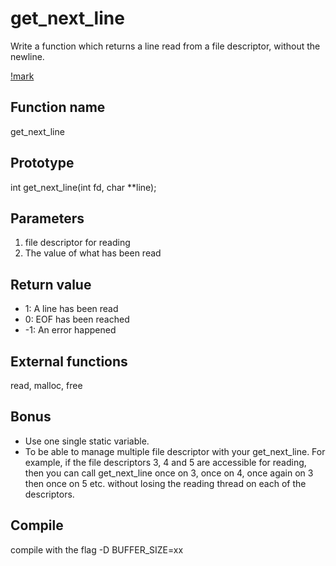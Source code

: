 # get_next_line
Write a function which returns a line read from a file descriptor, without the newline.

[!mark](https://github.com/rubenoid/get_next_line/blob/main/gnl_mark.png?raw=true)

## Function name
get_next_line

## Prototype
int get_next_line(int fd, char **line);

## Parameters
1. file descriptor for reading
2. The value of what has been read

## Return value
- 1: A line has been read
- 0: EOF has been reached
- -1: An error happened

## External functions
read, malloc, free

## Bonus
- Use one single static variable.
- To be able to manage multiple file descriptor with your get_next_line. For example, if the file descriptors 3, 4 and 5 are accessible for reading, then you can call get_next_line once on 3, once on 4, once again on 3 then once on 5 etc. without
losing the reading thread on each of the descriptors.

## Compile
compile with the flag -D BUFFER_SIZE=xx
